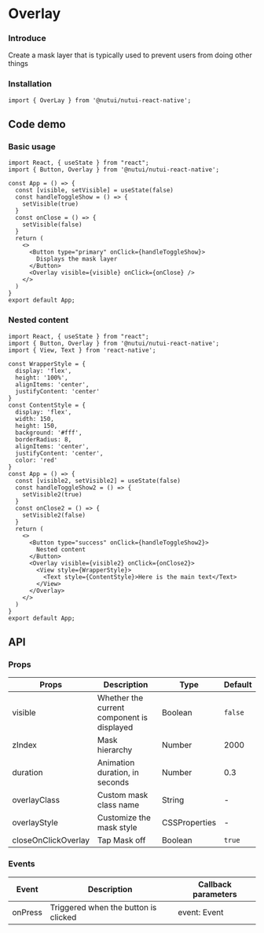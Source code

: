 # Overlay

### Introduce

Create a mask layer that is typically used to prevent users from doing other things

### Installation

```SnackPlayer
import { OverLay } from '@nutui/nutui-react-native';
```

## Code demo

### Basic usage

```SnackPlayer name=Overlay
import React, { useState } from "react";
import { Button, Overlay } from '@nutui/nutui-react-native';

const App = () => {
  const [visible, setVisible] = useState(false)
  const handleToggleShow = () => {
    setVisible(true)
  }
  const onClose = () => {
    setVisible(false)
  }
  return (
    <>
      <Button type="primary" onClick={handleToggleShow}>
        Displays the mask layer
      </Button>
      <Overlay visible={visible} onClick={onClose} />
    </>
  )
}
export default App;
```

### Nested content

```SnackPlayer name=Overlay
import React, { useState } from "react";
import { Button, Overlay } from '@nutui/nutui-react-native';
import { View, Text } from 'react-native';

const WrapperStyle = {
  display: 'flex',
  height: '100%',
  alignItems: 'center',
  justifyContent: 'center'
}
const ContentStyle = {
  display: 'flex',
  width: 150,
  height: 150,
  background: '#fff',
  borderRadius: 8,
  alignItems: 'center',
  justifyContent: 'center',
  color: 'red'
}
const App = () => {
  const [visible2, setVisible2] = useState(false)
  const handleToggleShow2 = () => {
    setVisible2(true)
  }
  const onClose2 = () => {
    setVisible2(false)
  }
  return (
    <>
      <Button type="success" onClick={handleToggleShow2}>
        Nested content
      </Button>
      <Overlay visible={visible2} onClick={onClose2}>
        <View style={WrapperStyle}>
          <Text style={ContentStyle}>Here is the main text</Text>
        </View>
      </Overlay>
    </>
  )
}
export default App;
```

## API

### Props

| Props               | Description                                | Type          | Default |
| ------------------- | ------------------------------------------ | ------------- | ------- |
| visible             | Whether the current component is displayed | Boolean       | `false` |
| zIndex              | Mask hierarchy                             | Number        | 2000    |
| duration            | Animation duration, in seconds             | Number        | 0.3     |
| overlayClass        | Custom mask class name                     | String        | -       |
| overlayStyle        | Customize the mask style                   | CSSProperties | -       |
| closeOnClickOverlay | Tap Mask off                               | Boolean       | `true`  |

### Events

| Event   | Description                          | Callback parameters |
| ------- | ------------------------------------ | ------------------- |
| onPress | Triggered when the button is clicked | event: Event        |
